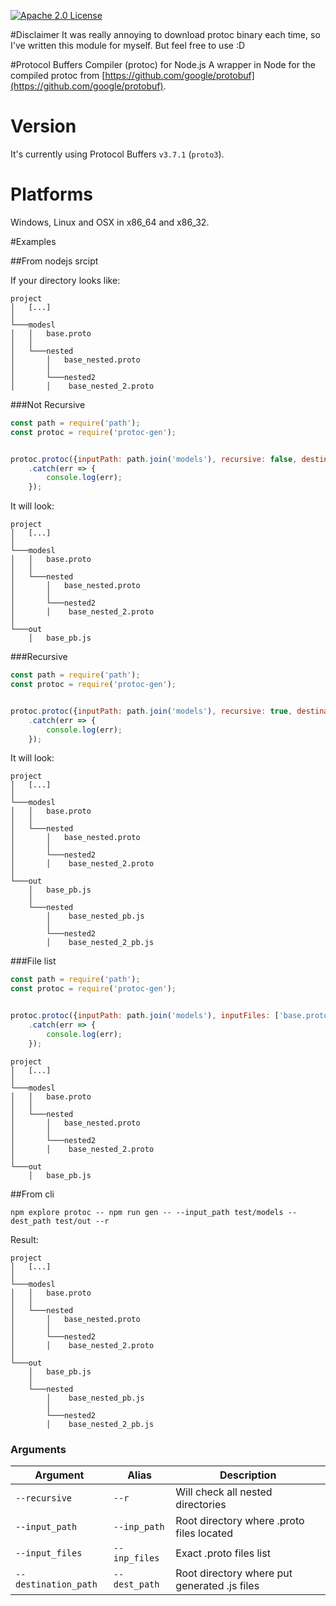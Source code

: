[![Apache 2.0 License](https://img.shields.io/badge/License-Apache%202.0-blue.svg)](LICENSE)

#Disclaimer
It was really annoying to download protoc binary each time, so I've written this module for myself. But feel free to use :D

#Protocol Buffers Compiler (protoc) for Node.js 
A wrapper in Node for the compiled protoc from [https://github.com/google/protobuf](https://github.com/google/protobuf).

# Version
It's currently using Protocol Buffers `v3.7.1` (`proto3`).

# Platforms
Windows, Linux and OSX in x86_64 and x86_32.

#Examples

##From nodejs srcipt

If your directory looks like:
  
    project
    │   [...] 
    │
    └───modesl
    │   │   base.proto
    │   │
    │   └───nested
    │       │   base_nested.proto
    │       │ 
    │       └───nested2
    │       │    base_nested_2.proto

###Not Recursive

```JavaScript
const path = require('path');
const protoc = require('protoc-gen');


protoc.protoc({inputPath: path.join('models'), recursive: false, destinationPath: path.join('out')})
    .catch(err => {
        console.log(err);
    });
```

It will look:

    project
    │   [...] 
    │
    └───modesl
    │   │   base.proto
    │   │
    │   └───nested
    │       │   base_nested.proto
    │       │ 
    │       └───nested2
    │       │    base_nested_2.proto
    │   
    └───out
        │   base_pb.js

###Recursive

```JavaScript
const path = require('path');
const protoc = require('protoc-gen');


protoc.protoc({inputPath: path.join('models'), recursive: true, destinationPath: path.join('out')})
    .catch(err => {
        console.log(err);
    });
```

It will look:

    project
    │   [...] 
    │
    └───modesl
    │   │   base.proto
    │   │
    │   └───nested
    │       │   base_nested.proto
    │       │ 
    │       └───nested2
    │       │    base_nested_2.proto
    │   
    └───out
        │   base_pb.js
        │
        └───nested
            │    base_nested_pb.js
            │ 
            └───nested2
            │    base_nested_2_pb.js

###File list

```JavaScript
const path = require('path');
const protoc = require('protoc-gen');


protoc.protoc({inputPath: path.join('models'), inputFiles: ['base.proto'], destinationPath: path.join('out')})
    .catch(err => {
        console.log(err);
    });
```

    project
    │   [...] 
    │
    └───modesl
    │   │   base.proto
    │   │
    │   └───nested
    │       │   base_nested.proto
    │       │ 
    │       └───nested2
    │       │    base_nested_2.proto
    │   
    └───out
        │   base_pb.js


##From cli

`npm explore protoc -- npm run gen -- --input_path test/models --dest_path test/out --r`

Result:

    project
    │   [...] 
    │
    └───modesl
    │   │   base.proto
    │   │
    │   └───nested
    │       │   base_nested.proto
    │       │ 
    │       └───nested2
    │       │    base_nested_2.proto
    │   
    └───out
        │   base_pb.js
        │
        └───nested
            │    base_nested_pb.js
            │ 
            └───nested2
            │    base_nested_2_pb.js

### Arguments
|    Argument          |  Alias          | Description                                  |
|----------------------|-----------------|----------------------------------------------|
| `--recursive`        | `--r`           | Will check all nested directories            | 
| `--input_path`       |  `--inp_path`   | Root directory where  .proto files located   |   
| `--input_files`      |  `--inp_files`  | Exact  .proto files list                     |   
| `--destination_path` |  `--dest_path`  | Root directory where put generated .js files | 

